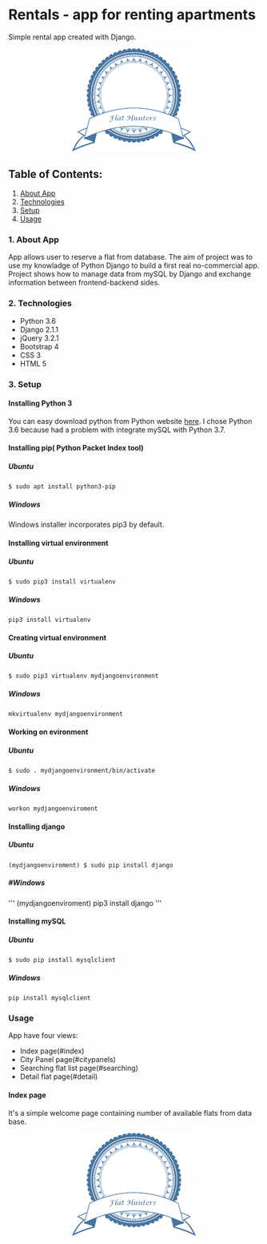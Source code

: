 # Rentals - app for renting apartments
Simple rental app created with Django.
<p align="center">
  <img  src = "https://github.com/kubencjusz94/Flats-for-rent-/blob/master/rentals/static/img/logo.png" alt = "Flat Hunters Logo" width="250"/>
</p>

## Table of Contents:

1. [ About App ](#desc) 
2. [ Technologies ](#tech)
3. [ Setup ](#setup)
4. [ Usage ](#details)


<a name="desc"></a>
### 1. About App
App allows user to reserve a flat from database. The aim of project was to use my knowladge of Python Django to build a first real no-commercial app. Project shows how to manage data from mySQL by Django and exchange information between frontend-backend sides. 

<a name="tech"></a>
### 2. Technologies

* Python 3.6
* Django 2.1.1
* jQuery 3.2.1
* Bootstrap 4
* CSS 3
* HTML 5

<a name="setup"></a>
### 3. Setup 

#### Installing Python 3 

You can easy download python from Python website [here](https://www.python.org/downloads/). I chose Python 3.6 because had a problem with integrate mySQL with Python 3.7.

#### Installing pip( Python Packet Index tool)
##### Ubuntu
```
$ sudo apt install python3-pip
```
##### Windows 
Windows installer incorporates pip3 by default.

#### Installing virtual environment
##### Ubuntu
```
$ sudo pip3 install virtualenv
```
##### Windows 
```
pip3 install virtualenv
```
#### Creating virtual environment
##### Ubuntu
```
$ sudo pip3 virtualenv mydjangoenvironment
```
##### Windows
```
mkvirtualenv mydjangoenvironment
```
#### Working on evironment
##### Ubuntu
```
$ sudo . mydjangoenvironment/bin/activate
```
##### Windows
```
workon mydjangoenviroment
```
#### Installing django 
##### Ubuntu
```
(mydjangoenviroment) $ sudo pip install django
```
##### #Windows
'''
(mydjangoenviroment) pip3 install django
'''
#### Installing mySQL
##### Ubuntu
```
$ sudo pip install mysqlclient
```
##### Windows
```
pip install mysqlclient
```
<a name="details"></a>
### Usage
App have four views:
* Index page(#index)
* City Panel page(#citypanels)
* Searching flat list page(#searching)
* Detail flat page(#detail)

<a name="index"></a>
#### Index page
It's a simple welcome page containing number of available flats from data base.
<p align="center">
  <img  src = "https://github.com/kubencjusz94/Flats-for-rent-/blob/master/rentals/static/img/logo.png" alt = "Flat Hunters Logo" width="250"/>

